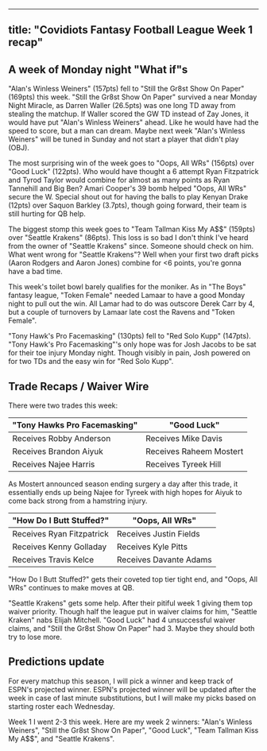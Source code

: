 
---
title: "Covidiots Fantasy Football League Week 1 recap"
---

## A week of Monday night "What if"s
"Alan's Winless Weiners" (157pts) fell to "Still the Gr8st Show On Paper" (169pts) this week. "Still the Gr8st Show On Paper" survived a near Monday Night Miracle, as Darren Waller (26.5pts) was one long TD away from stealing the matchup. If Waller scored the GW TD instead of Zay Jones, it would have put "Alan's Winless Weiners" ahead. Like he would have had the speed to score, but a man can dream. Maybe next week "Alan's Winless Weiners" will be tuned in Sunday and not start a player that didn't play (OBJ).

The most surprising win of the week goes to "Oops, All WRs" (156pts) over "Good Luck" (122pts). Who would have thought a 6 attempt Ryan Fitzpatrick and Tyrod Taylor would combine for almost as many points as Ryan Tannehill and Big Ben? Amari Cooper's 39 bomb helped "Oops, All WRs" secure the W. Special shout out for having the balls to play Kenyan Drake (12pts) over Saquon Barkley (3.7pts), though going forward, their team is still hurting for QB help.

The biggest stomp this week goes to "Team Tallman Kiss My A$$" (159pts) over "Seattle Krakens" (86pts). This loss is so bad I don't think I've heard from the owner of "Seattle Krakens" since. Someone should check on him. What went wrong for "Seattle Krakens"? Well when your first two draft picks (Aaron Rodgers and Aaron Jones) combine for <6 points, you're gonna have a bad time.

This week's toilet bowl barely qualifies for the moniker. As in "The Boys" fantasy league, "Token Female" needed Lamaar to have a good Monday night to pull out the win. All Lamar had to do was outscore Derek Carr by 4, but a couple of turnovers by Lamaar late cost the Ravens and "Token Female".

"Tony Hawk's Pro Facemasking" (130pts) fell to "Red Solo Kupp" (147pts). "Tony Hawk's Pro Facemasking"'s only hope was for Josh Jacobs to be sat for their toe injury Monday night. Though visibly in pain, Josh powered on for two TDs and the easy win for "Red Solo Kupp".

## Trade Recaps / Waiver Wire
There were two trades this week:

| "Tony Hawks Pro Facemasking" | "Good Luck" |
| ----------- | ---------------- |
| Receives Robby Anderson | Receives Mike Davis |
| Receives Brandon Aiyuk | Receives Raheem Mostert | 
| Receives Najee Harris | Receives Tyreek Hill |
As Mostert announced season ending surgery a day after this trade, it essentially ends up being Najee for Tyreek with high hopes for Aiyuk to come back strong from a hamstring injury.

| "How Do I Butt Stuffed?" | "Oops, All WRs" |
| ----------- | ---------------- |
| Receives Ryan Fitzpatrick | Receives Justin Fields |
| Receives Kenny Golladay | Receives Kyle Pitts | 
| Receives Travis Kelce | Receives Davante Adams |
"How Do I Butt Stuffed?" gets their coveted top tier tight end, and "Oops, All WRs" continues to make moves at QB.

"Seattle Krakens" gets some help. After their pitiful week 1 giving them top waiver priority. Though half the league put in waiver claims for him, "Seattle Kraken" nabs Elijah Mitchell. "Good Luck" had 4 unsuccessful waiver claims, and "Still the Gr8st Show On Paper" had 3. Maybe they should both try to lose more.

## Predictions update
For every matchup this season, I will pick a winner and keep track of ESPN's projected winner. ESPN's projected winner will be updated after the week in case of last minute substitutions, but I will make my picks based on starting roster each Wednesday.

Week 1 I went 2-3 this week. Here are my week 2 winners:
"Alan's Winless Weiners", "Still the Gr8st Show On Paper", "Good Luck", "Team Tallman Kiss My A$$", and "Seattle Krakens".
